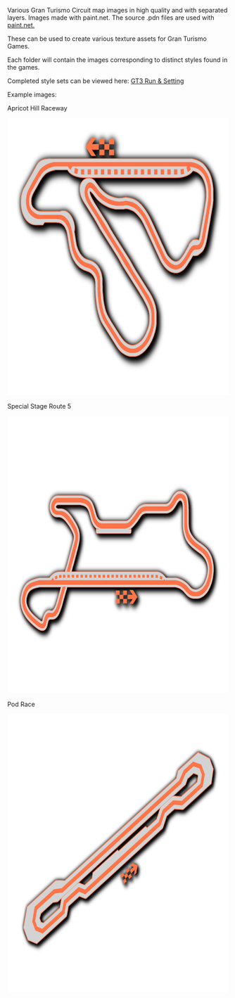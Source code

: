 Various Gran Turismo Circuit map images in high quality and with separated layers.
Images made with paint.net. The source .pdn files are used with [paint.net.](https://getpaint.net/download.html)

These can be used to create various texture assets for Gran Turismo Games.

Each folder will contain the images corresponding to distinct styles found in the games.

Completed style sets can be viewed here:
[GT3 Run & Setting](https://drive.google.com/drive/folders/1peScNZyxePbDr5HsbF3uDbh4hDROLRWw)

Example images:

Apricot Hill Raceway
<p align="center">
  <img width="800" height="630" src="https://github.com/Silentwarior112/GT-Trackmaps/blob/main/Examples/apricothill.png">
</p>
Special Stage Route 5
<p align="center">
  <img width="800" height="630" src="https://github.com/Silentwarior112/GT-Trackmaps/blob/main/Examples/ssr5.png">
</p>
Pod Race
<p align="center">
  <img width="800" height="633" src="https://github.com/Silentwarior112/GT-Trackmaps/blob/main/Examples/pod.png">
</p>
